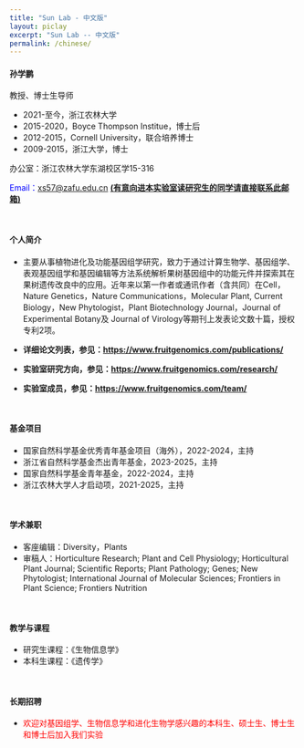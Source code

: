 ```yaml
---
title: "Sun Lab - 中文版"
layout: piclay
excerpt: "Sun Lab -- 中文版"
permalink: /chinese/
---
```



#### **孙学鹏**
教授、博士生导师

- 2021-至今，浙江农林大学
- 2015-2020，Boyce Thompson Institue，博士后
- 2012-2015，Cornell University，联合培养博士
- 2009-2015，浙江大学，博士

办公室：浙江农林大学东湖校区学15-316

<font color="blue">Email：xs57@zafu.edu.cn</font>  **<u>(有意向进本实验室读研究生的同学请直接联系此邮箱)</u>**
   
<br/>

#### 个人简介
- 主要从事植物进化及功能基因组学研究，致力于通过计算生物学、基因组学、表观基因组学和基因编辑等方法系统解析果树基因组中的功能元件并探索其在果树遗传改良中的应用。近年来以第一作者或通讯作者（含共同）在Cell，Nature Genetics，Nature Communications，Molecular Plant, Current Biology，New Phytologist，Plant Biotechnology Journal，Journal of Experimental Botany及 Journal of Virology等期刊上发表论文数十篇，授权专利2项。

- **详细论文列表，参见：https://www.fruitgenomics.com/publications/**

- **实验室研究方向，参见：https://www.fruitgenomics.com/research/**

- **实验室成员，参见：https://www.fruitgenomics.com/team/**
  
<br/>

#### 基金项目

- 国家自然科学基金优秀青年基金项目（海外），2022-2024，主持
- 浙江省自然科学基金杰出青年基金，2023-2025，主持
- 国家自然科学基金青年基金，2022-2024，主持
- 浙江农林大学人才启动项，2021-2025，主持
  
<br/>

#### 学术兼职
- 客座编辑：Diversity，Plants
- 审稿人：Horticulture Research; Plant and Cell Physiology; Horticultural Plant Journal; Scientific Reports; Plant Pathology; Genes; New Phytologist; International Journal of Molecular Sciences; Frontiers in Plant Science; Frontiers Nutrition
  
<br/>

#### 教学与课程
- 研究生课程：《生物信息学》
- 本科生课程：《遗传学》  
<br/>


#### 长期招聘
- <font color="red">欢迎对基因组学、生物信息学和进化生物学感兴趣的本科生、硕士生、博士生和博士后加入我们实验</font>
<br/>
<br/>



  

